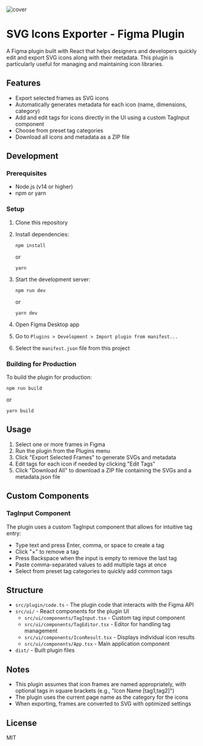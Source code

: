 
![cover](https://github.com/user-attachments/assets/d9cb55e3-7e8e-4f85-8f33-574b7e3e2c9a)


# SVG Icons Exporter - Figma Plugin

A Figma plugin built with React that helps designers and developers quickly edit and export SVG icons along with their metadata. This plugin is particularly useful for managing and maintaining icon libraries.

## Features

- Export selected frames as SVG icons
- Automatically generates metadata for each icon (name, dimensions, category)
- Add and edit tags for icons directly in the UI using a custom TagInput component
- Choose from preset tag categories
- Download all icons and metadata as a ZIP file

## Development

### Prerequisites

- Node.js (v14 or higher)
- npm or yarn

### Setup

1. Clone this repository
2. Install dependencies:

   ```
   npm install
   ```

   or

   ```
   yarn
   ```

3. Start the development server:

   ```
   npm run dev
   ```

   or

   ```
   yarn dev
   ```

4. Open Figma Desktop app
5. Go to `Plugins > Development > Import plugin from manifest...`
6. Select the `manifest.json` file from this project

### Building for Production

To build the plugin for production:

```
npm run build
```

or

```
yarn build
```

## Usage

1. Select one or more frames in Figma
2. Run the plugin from the Plugins menu
3. Click "Export Selected Frames" to generate SVGs and metadata
4. Edit tags for each icon if needed by clicking "Edit Tags"
5. Click "Download All" to download a ZIP file containing the SVGs and a metadata.json file

## Custom Components

### TagInput Component

The plugin uses a custom TagInput component that allows for intuitive tag entry:

- Type text and press Enter, comma, or space to create a tag
- Click "×" to remove a tag
- Press Backspace when the input is empty to remove the last tag
- Paste comma-separated values to add multiple tags at once
- Select from preset tag categories to quickly add common tags

## Structure

- `src/plugin/code.ts` - The plugin code that interacts with the Figma API
- `src/ui/` - React components for the plugin UI
  - `src/ui/components/TagInput.tsx` - Custom tag input component
  - `src/ui/components/TagEditor.tsx` - Editor for handling tag management
  - `src/ui/components/IconResult.tsx` - Displays individual icon results
  - `src/ui/components/App.tsx` - Main application component
- `dist/` - Built plugin files

## Notes

- This plugin assumes that icon frames are named appropriately, with optional tags in square brackets (e.g., "Icon Name [tag1,tag2]")
- The plugin uses the current page name as the category for the icons
- When exporting, frames are converted to SVG with optimized settings

## License

MIT
